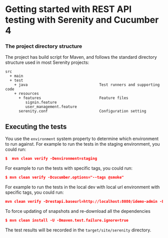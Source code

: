 # Getting started with REST API testing with Serenity and Cucumber 4

### The project directory structure
The project has build script for Maven, and follows the standard directory structure used in most Serenity projects:
```Gherkin
src
  + main
  + test
    + java                                Test runners and supporting code
    + resources
      + features                          Feature files 
         signin.feature
         user_management.feature
      serenity.conf                       Configuration setting
```

## Executing the tests

You use the `environment` system property to determine which environment to run against.
For example to run the tests in the staging environment, you could run:
```json
$  mvn clean verify -Denvironment=staging
```
For example to run the tests with specific tags, you could run:
```json
$ mvn clean verify -Dcucumber.options="--tags @smoke"
```
For example to run the tests in the local dev with local url environment with specific tags, you could run:
```json
mvn clean verify -Drestapi.baseurl=http://localhost:8080/idemo-admin -Dcucumber.options="--tags @smoke" 
```
To force updating of snapshots and re-download all the dependencies
```json
$ mvn clean install -U -Dmaven.test.failure.ignore=true 
```

The test results will be recorded in the `target/site/serenity` directory.
